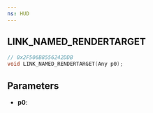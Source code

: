 ```yaml
---
ns: HUD
---
```

## LINK_NAMED_RENDERTARGET

```c
// 0x2F506B8556242DDB
void LINK_NAMED_RENDERTARGET(Any p0);
```

## Parameters
* **p0**:
